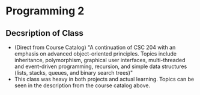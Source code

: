 # Programming 2

## Decsription of Class
- (Direct from Course Catalog) "A continuation of CSC 204 with an emphasis on advanced object-oriented principles.
Topics include inheritance, polymorphism, graphical user interfaces, multi-threaded and
event-driven programming, recursion, and simple data structures (lists, stacks, queues,
and binary search trees)"
- This class was heavy in both projects and actual learning. Topics can be seen in the description from the course catalog above.